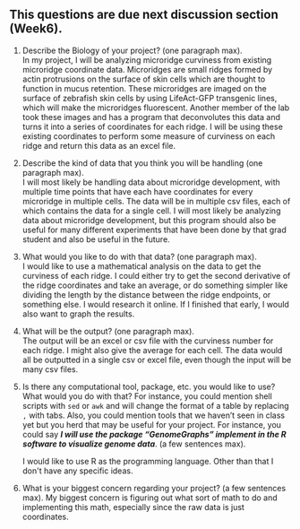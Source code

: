## This questions are due next discussion section (Week6).

1. Describe the Biology of your project? (one paragraph max).  
      In my project, I will be analyzing microridge curviness from existing microridge coordinate data. Microridges are small ridges formed by actin protrusions on the surface of skin cells which are thought to function in mucus retention. These microridges are imaged on the surface of zebrafish skin cells by using LifeAct-GFP transgenic lines, which will make the microridges fluorescent. Another member of the lab took these images and has a program that deconvolutes this data and turns it into a series of coordinates for each ridge. I will be using these existing coordinates to perform some measure of curviness on each ridge and return this data as an excel file.
      
2. Describe the kind of data that you think you will be handling (one paragraph max).  
      I will most likely be handling data about microridge development, with multiple time points that have each have coordinates for every microridge in multiple cells. The data will be in multiple csv files, each of which contains the data for a single cell. I will most likely be analyzing data about microridge development, but this program should also be useful for many different experiments that have been done by that grad student and also be useful in the future.
      
3. What would you like to do with that data? (one paragraph max).  
      I would like to use a mathematical analysis on the data to get the curviness of each ridge. I could either try to get the second derivative of the ridge coordinates and take an average, or do something simpler like dividing the length by the distance between the ridge endpoints, or something else. I would research it online. If I finished that early, I would also want to graph the results.
      
4. What will be the output? (one paragraph max).  
      The output will be an excel or csv file with the curviness number for each ridge. I might also give the average for each cell. The data would all be outputted in a single csv or excel file, even though the input will be many csv files.
      
5. Is there any computational tool, package, etc. you would like to use? What would you do with that? For instance, you could mention shell scripts with `sed` or `awk` and will change the format of a table by replacing `,` with tabs. 
Also, you could mention tools that we haven’t seen in class yet but you herd that may be useful for your project. 
For instance, you could say 
***I will use the package “GenomeGraphs” implement in the R software to visualize genome data***. (a few sentences max).  

      I would like to use R as the programming language. Other than that I don't have any specific ideas.

6. What is your biggest concern regarding your project? (a few sentences max).
      My biggest concern is figuring out what sort of math to do and implementing this math, especially since the raw data is just coordinates. 
      
